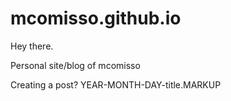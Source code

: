 # mcomisso.github.io
Hey there.

Personal site/blog of mcomisso


Creating a post?
YEAR-MONTH-DAY-title.MARKUP
